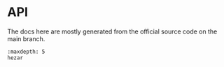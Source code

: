 # API

The docs here are mostly generated from the official source code on the main branch.


```{toctree}
:maxdepth: 5
hezar
```
